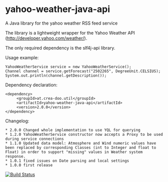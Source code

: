 yahoo-weather-java-api
======================

A Java library for the yahoo weather RSS feed service

The library is a lightweight wrapper for the Yahoo Weather API (http://developer.yahoo.com/weather/).

The only required dependency is the slf4j-api library.

Usage example:

    YahooWeatherService service = new YahooWeatherService();
    Channel channel = service.getForecast("2502265", DegreeUnit.CELSIUS);
    System.out.println(channel.getDescription());

Dependency declaration:

    <dependency>
         <groupId>at.crea-doo.util</groupId>
         <artifactId>yahoo-weather-java-api</artifactId>
         <version>2.0.0</version>
    </dependency>

Changelog:

    * 2.0.0 Changed whole implementation to use YQL for querying
    * 1.2.0 YahooWeatherService constructor now accepts a Proxy to be used during service connections
    * 1.1.0 Updated data model: Atmosphere and Wind numeric values have been replaced by corresponding Classes (int to Integer and float to Float) in order to support "missing" values in Weather system response.
    * 1.0.1 fixed issues on Date parsing and local settings
    * 1.0.0 first release


[![Build Status](https://travis-ci.org/crea-doo/yahoo-weather-java-api.svg?branch=master)](https://travis-ci.org/crea-doo/yahoo-weather-java-api)